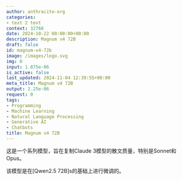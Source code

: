 ```yaml
---
author: anthracite-org
categories:
- text 2 text
context: 32768
date: 2024-10-22 00:00:00+00:00
description: Magnum v4 72B
draft: false
id: magnum-v4-72b
image: /images/logo.svg
img: 0
input: 1.875e-06
is_active: false
last_updated: 2024-11-04 12:39:55+00:00
meta_title: Magnum v4 72B
output: 2.25e-06
request: 0
tags:
- Programming
- Machine Learning
- Natural Language Processing
- Generative AI
- Chatbots
title: Magnum v4 72B
---
```
















这是一个系列模型，旨在复制Claude 3模型的散文质量，特别是Sonnet和Opus。

该模型是在[Qwen2.5 72B]s的基础上进行微调的。

